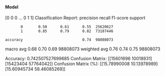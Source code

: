 #### Model
[0 0 0 ... 0 1 1]
Classification Report:
              precision    recall  f1-score   support

           0       0.50      0.61      0.55  25620627
           1       0.85      0.79      0.82  73187446

    accuracy                           0.74  98808073
   macro avg       0.68      0.70      0.69  98808073
weighted avg       0.76      0.74      0.75  98808073

Accuracy: 0.742507527699685
Confusion Matrix:
[[15601696 10018931]
 [15423404 57764042]]
Confusion Matrix (%):
[[15.78990008 10.13978989]
 [15.60945734 58.46085269]]
